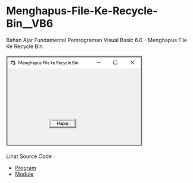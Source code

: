 # Menghapus-File-Ke-Recycle-Bin__VB6
Bahan Ajar Fundamental Pemrograman Visual Basic 6.0 - Menghapus File Ke Recycle Bin.<br><br>
<img src="https://github.com/RizkyKhapidsyah/Menghapus-File-Ke-Recycle-Bin__VB6/blob/master/result/001.PNG"><br><br>
Lihat Source Code : <br>
- <a href="https://github.com/RizkyKhapidsyah/Menghapus-File-Ke-Recycle-Bin__VB6/blob/master/Form1.frm">Program</a><br>
- <a href="https://github.com/RizkyKhapidsyah/Menghapus-File-Ke-Recycle-Bin__VB6/blob/master/Module1.bas">Module</a>
